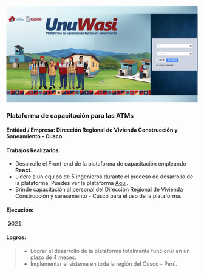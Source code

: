 ![Plataforma de capacitación](/images/works/work3_capacitation_opt.png)

### Plataforma de capacitación para las ATMs

#### Entidad / Empresa: Dirección Regional de Vivienda Construcción y Saneamiento - Cusco.

#### Trabajos Realizados:
  -  Desarrolle el Front-end de la plataforma de capacitación empleando **React**.
  -  Lidere a un equipo de 5 ingenieros durante el proceso de desarrollo de la plataforma. Puedes ver la plataforma <a href="http://lacasadelatm.com" target="_blank"> Aquí</a>.
  -  Brinde capacitación al personal del Dirección Regional de Vivienda Construcción y saneamiento - Cusco para el uso de la plataforma.

#### Ejecución:
-  2021.

#### Logros:

> -  Lograr el deasrrollo de la plataforma totalmente funcional en un plazo de 4 meses. 
> -  Implementar el sistema en toda la región del Cusco - Perú.
